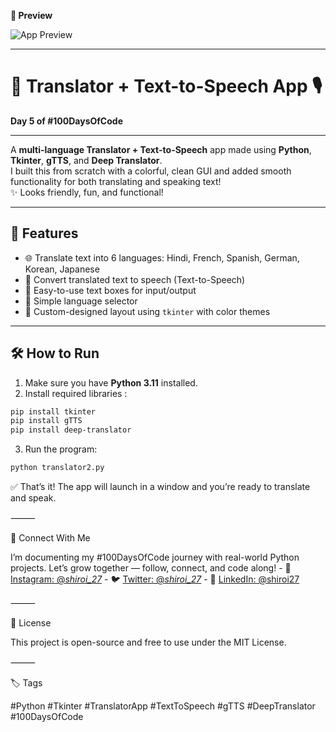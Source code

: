 **📸 Preview**

![App Preview](https://github.com/user-attachments/assets/1e76e2ab-06cd-4462-af66-817786d56b5b)

---

# 💬 Translator + Text-to-Speech App 🎙️  
**Day 5 of #100DaysOfCode**

---

A **multi-language Translator + Text-to-Speech** app made using **Python**, **Tkinter**, **gTTS**, and **Deep Translator**.  
I built this from scratch with a colorful, clean GUI and added smooth functionality for both translating and speaking text!  
✨ Looks friendly, fun, and functional!

---

## 🚀 Features

- 🌐 Translate text into 6 languages: Hindi, French, Spanish, German, Korean, Japanese  
- 🎤 Convert translated text to speech (Text-to-Speech)  
- 💬 Easy-to-use text boxes for input/output  
- 🎯 Simple language selector  
- 🎨 Custom-designed layout using `tkinter` with color themes

---

## 🛠️ How to Run

1. Make sure you have **Python 3.11** installed.
2. Install required libraries :

```bash
pip install tkinter
pip install gTTS
pip install deep-translator
```

3. Run the program:
```bash
python translator2.py
```

✅ That’s it! The app will launch in a window and you’re ready to translate and speak.

⸻

🤝 Connect With Me

I’m documenting my #100DaysOfCode journey with real-world Python projects.
Let’s grow together — follow, connect, and code along!
            - 📸 [Instagram: @_shiroi_27_](https://instagram.com/_shiroi_27_)
            - 🐦 [Twitter: @_shiroi_27_](https://twitter.com/_shiroi_27_)
            - 💼 [LinkedIn: @shiroi27](https://linkedin.com/in/shiroi27)

⸻

📜 License

This project is open-source and free to use under the MIT License.

⸻

🏷️ Tags

#Python #Tkinter #TranslatorApp #TextToSpeech #gTTS #DeepTranslator #100DaysOfCode
